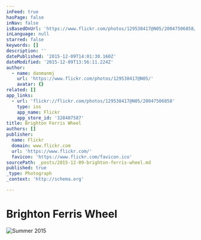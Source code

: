 ```yaml
---
inFeed: true
hasPage: false
inNav: false
isBasedOnUrl: 'https://www.flickr.com/photos/129538417@N05/20047506858/in/dateposted/'
inLanguage: null
starred: false
keywords: []
description: ''
datePublished: '2015-12-09T14:01:30.160Z'
dateModified: '2015-12-09T13:56:11.224Z'
author:
  - name: danmanmj
    url: 'https://www.flickr.com/photos/129538417@N05/'
    avatar: {}
related: []
app_links:
  - url: 'flickr://flickr.com/photos/129538417@N05/20047506858'
    type: ios
    app_name: Flickr
    app_store_id: '328407587'
title: Brighton Ferris Wheel
authors: []
publisher:
  name: Flickr
  domain: www.flickr.com
  url: 'https://www.flickr.com/'
  favicon: 'https://www.flickr.com/favicon.ico'
sourcePath: _posts/2015-12-09-brighton-ferris-wheel.md
published: true
_type: Photograph
_context: 'http://schema.org'

---
```

# Brighton Ferris Wheel
![Summer 2015](https://s3-us-west-2.amazonaws.com/the-grid-img/p/f8d3d7f475f7bc9485765c153d458e55a8c48909.jpg)